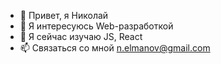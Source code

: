 - 👋 Привет, я Николай
- 👀 Я интересуюсь Web-разработкой
- 🌱 Я сейчас изучаю JS, React
- 📫 Связаться со мной n.elmanov@gmail.com

<!---
nikelm/nikelm is a ✨ special ✨ repository because its `README.md` (this file) appears on your GitHub profile.
You can click the Preview link to take a look at your changes.
--->
